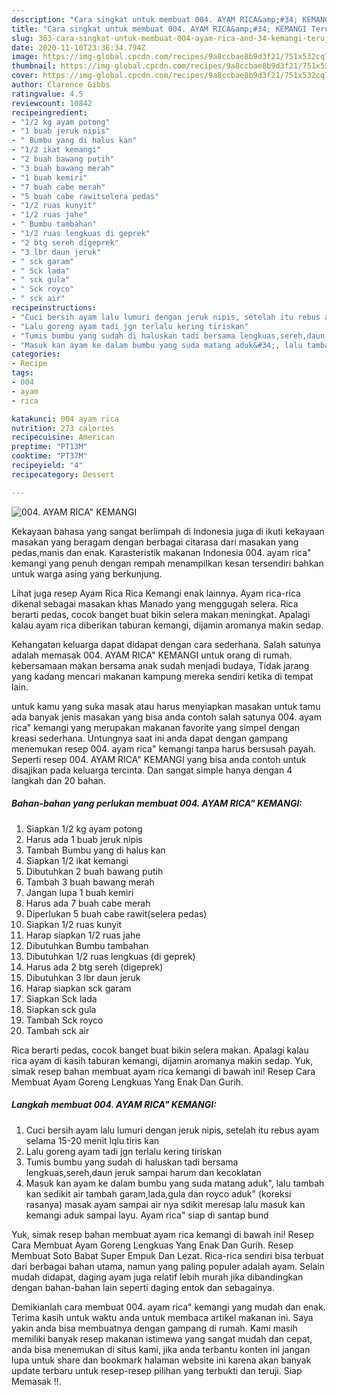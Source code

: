 ```yaml
---
description: "Cara singkat untuk membuat 004. AYAM RICA&amp;#34; KEMANGI Teruji"
title: "Cara singkat untuk membuat 004. AYAM RICA&amp;#34; KEMANGI Teruji"
slug: 363-cara-singkat-untuk-membuat-004-ayam-rica-and-34-kemangi-teruji
date: 2020-11-10T23:36:34.794Z
image: https://img-global.cpcdn.com/recipes/9a8ccbae8b9d3f21/751x532cq70/004-ayam-rica-kemangi-foto-resep-utama.jpg
thumbnail: https://img-global.cpcdn.com/recipes/9a8ccbae8b9d3f21/751x532cq70/004-ayam-rica-kemangi-foto-resep-utama.jpg
cover: https://img-global.cpcdn.com/recipes/9a8ccbae8b9d3f21/751x532cq70/004-ayam-rica-kemangi-foto-resep-utama.jpg
author: Clarence Gibbs
ratingvalue: 4.5
reviewcount: 10842
recipeingredient:
- "1/2 kg ayam potong"
- "1 buab jeruk nipis"
- " Bumbu yang di halus kan"
- "1/2 ikat kemangi"
- "2 buah bawang putih"
- "3 buah bawang merah"
- "1 buah kemiri"
- "7 buah cabe merah"
- "5 buah cabe rawitselera pedas"
- "1/2 ruas kunyit"
- "1/2 ruas jahe"
- " Bumbu tambahan"
- "1/2 ruas lengkuas di geprek"
- "2 btg sereh digeprek"
- "3 lbr daun jeruk"
- " sck garam"
- " Sck lada"
- " sck gula"
- " Sck royco"
- " sck air"
recipeinstructions:
- "Cuci bersih ayam lalu lumuri dengan jeruk nipis, setelah itu rebus ayam selama 15-20 menit lqlu tiris kan"
- "Lalu goreng ayam tadi jgn terlalu kering tiriskan"
- "Tumis bumbu yang sudah di haluskan tadi bersama lengkuas,sereh,daun jeruk sampai harum dan kecoklatan"
- "Masuk kan ayam ke dalam bumbu yang suda matang aduk&#34;, lalu tambah kan sedikit air tambah garam,lada,gula dan royco aduk&#34; (koreksi rasanya) masak ayam sampai air nya sdikit meresap lalu masuk kan kemangi aduk sampai layu. Ayam rica&#34; siap di santap bund"
categories:
- Recipe
tags:
- 004
- ayam
- rica

katakunci: 004 ayam rica 
nutrition: 273 calories
recipecuisine: American
preptime: "PT13M"
cooktime: "PT37M"
recipeyield: "4"
recipecategory: Dessert

---
```



![004. AYAM RICA&#34; KEMANGI](https://img-global.cpcdn.com/recipes/9a8ccbae8b9d3f21/751x532cq70/004-ayam-rica-kemangi-foto-resep-utama.jpg)

Kekayaan bahasa yang sangat berlimpah di Indonesia juga di ikuti kekayaan masakan yang beragam dengan berbagai citarasa dari masakan yang pedas,manis dan enak. Karasteristik makanan Indonesia 004. ayam rica&#34; kemangi yang penuh dengan rempah menampilkan kesan tersendiri bahkan untuk warga asing yang berkunjung.


Lihat juga resep Ayam Rica Rica Kemangi enak lainnya. Ayam rica-rica dikenal sebagai masakan khas Manado yang menggugah selera. Rica berarti pedas, cocok banget buat bikin selera makan meningkat. Apalagi kalau ayam rica diberikan taburan kemangi, dijamin aromanya makin sedap.

Kehangatan keluarga dapat didapat dengan cara sederhana. Salah satunya adalah memasak 004. AYAM RICA&#34; KEMANGI untuk orang di rumah. kebersamaan makan bersama anak sudah menjadi budaya, Tidak jarang yang kadang mencari makanan kampung mereka sendiri ketika di tempat lain.

untuk kamu yang suka masak atau harus menyiapkan masakan untuk tamu ada banyak jenis masakan yang bisa anda contoh salah satunya 004. ayam rica&#34; kemangi yang merupakan makanan favorite yang simpel dengan kreasi sederhana. Untungnya saat ini anda dapat dengan gampang menemukan resep 004. ayam rica&#34; kemangi tanpa harus bersusah payah.
Seperti resep 004. AYAM RICA&#34; KEMANGI yang bisa anda contoh untuk disajikan pada keluarga tercinta. Dan sangat simple hanya dengan 4 langkah dan 20 bahan.


<!--inarticleads1-->

##### Bahan-bahan yang perlukan membuat 004. AYAM RICA&#34; KEMANGI:

1. Siapkan 1/2 kg ayam potong
1. Harus ada 1 buab jeruk nipis
1. Tambah  Bumbu yang di halus kan
1. Siapkan 1/2 ikat kemangi
1. Dibutuhkan 2 buah bawang putih
1. Tambah 3 buah bawang merah
1. Jangan lupa 1 buah kemiri
1. Harus ada 7 buah cabe merah
1. Diperlukan 5 buah cabe rawit(selera pedas)
1. Siapkan 1/2 ruas kunyit
1. Harap siapkan 1/2 ruas jahe
1. Dibutuhkan  Bumbu tambahan
1. Dibutuhkan 1/2 ruas lengkuas (di geprek)
1. Harus ada 2 btg sereh (digeprek)
1. Dibutuhkan 3 lbr daun jeruk
1. Harap siapkan  sck garam
1. Siapkan  Sck lada
1. Siapkan  sck gula
1. Tambah  Sck royco
1. Tambah  sck air


Rica berarti pedas, cocok banget buat bikin selera makan. Apalagi kalau rica ayam di kasih taburan kemangi, dijamin aromanya makin sedap. Yuk, simak resep bahan membuat ayam rica kemangi di bawah ini! Resep Cara Membuat Ayam Goreng Lengkuas Yang Enak Dan Gurih. 

<!--inarticleads2-->

##### Langkah membuat  004. AYAM RICA&#34; KEMANGI:

1. Cuci bersih ayam lalu lumuri dengan jeruk nipis, setelah itu rebus ayam selama 15-20 menit lqlu tiris kan
1. Lalu goreng ayam tadi jgn terlalu kering tiriskan
1. Tumis bumbu yang sudah di haluskan tadi bersama lengkuas,sereh,daun jeruk sampai harum dan kecoklatan
1. Masuk kan ayam ke dalam bumbu yang suda matang aduk&#34;, lalu tambah kan sedikit air tambah garam,lada,gula dan royco aduk&#34; (koreksi rasanya) masak ayam sampai air nya sdikit meresap lalu masuk kan kemangi aduk sampai layu. Ayam rica&#34; siap di santap bund


Yuk, simak resep bahan membuat ayam rica kemangi di bawah ini! Resep Cara Membuat Ayam Goreng Lengkuas Yang Enak Dan Gurih. Resep Membuat Soto Babat Super Empuk Dan Lezat. Rica-rica sendiri bisa terbuat dari berbagai bahan utama, namun yang paling populer adalah ayam. Selain mudah didapat, daging ayam juga relatif lebih murah jika dibandingkan dengan bahan-bahan lain seperti daging entok dan sebagainya. 

Demikianlah cara membuat 004. ayam rica&#34; kemangi yang mudah dan enak. Terima kasih untuk waktu anda untuk membaca artikel makanan ini. Saya yakin anda bisa membuatnya dengan gampang di rumah. Kami masih memiliki banyak resep makanan istimewa yang sangat mudah dan cepat, anda bisa menemukan di situs kami, jika anda terbantu konten ini jangan lupa untuk share dan bookmark halaman website ini karena akan banyak update terbaru untuk resep-resep pilihan yang terbukti dan teruji. Siap Memasak !!. 

